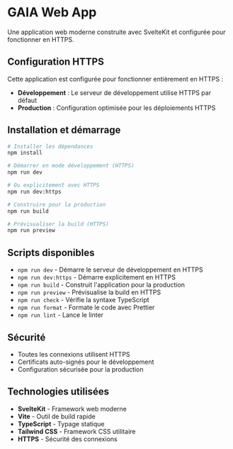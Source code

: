 # GAIA Web App

Une application web moderne construite avec SvelteKit et configurée pour fonctionner en HTTPS.

## Configuration HTTPS

Cette application est configurée pour fonctionner entièrement en HTTPS :

- **Développement** : Le serveur de développement utilise HTTPS par défaut
- **Production** : Configuration optimisée pour les déploiements HTTPS

## Installation et démarrage

```bash
# Installer les dépendances
npm install

# Démarrer en mode développement (HTTPS)
npm run dev

# Ou explicitement avec HTTPS
npm run dev:https

# Construire pour la production
npm run build

# Prévisualiser la build (HTTPS)
npm run preview
```

## Scripts disponibles

- `npm run dev` - Démarre le serveur de développement en HTTPS
- `npm run dev:https` - Démarre explicitement en HTTPS
- `npm run build` - Construit l'application pour la production
- `npm run preview` - Prévisualise la build en HTTPS
- `npm run check` - Vérifie la syntaxe TypeScript
- `npm run format` - Formate le code avec Prettier
- `npm run lint` - Lance le linter

## Sécurité

- Toutes les connexions utilisent HTTPS
- Certificats auto-signés pour le développement
- Configuration sécurisée pour la production

## Technologies utilisées

- **SvelteKit** - Framework web moderne
- **Vite** - Outil de build rapide
- **TypeScript** - Typage statique
- **Tailwind CSS** - Framework CSS utilitaire
- **HTTPS** - Sécurité des connexions